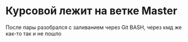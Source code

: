 # Курсовой лежит на ветке Master
После пары разобрался с заливанием через Git BASH, через кмд же как-то так и не пошло
